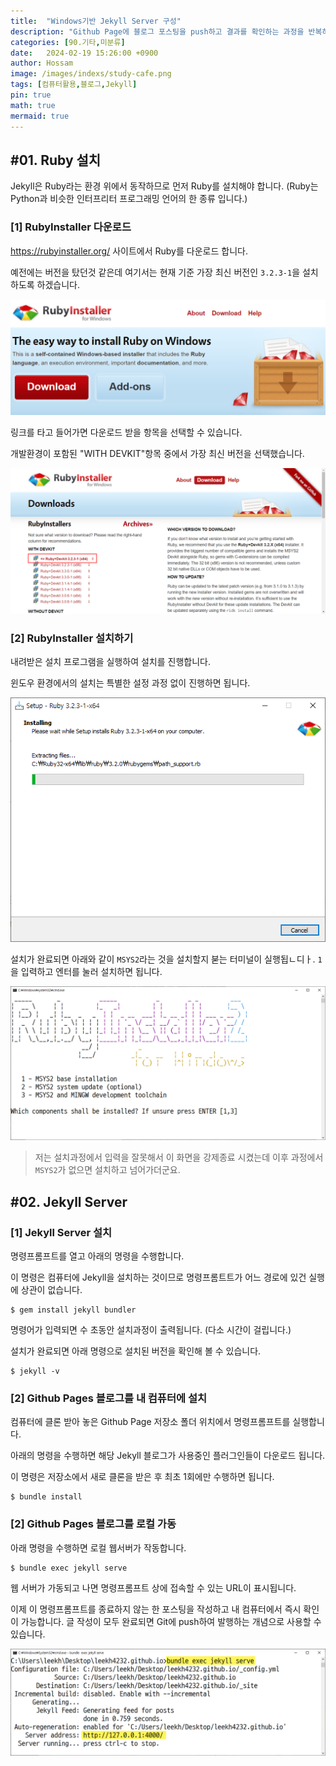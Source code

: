 ```yaml
---
title:  "Windows기반 Jekyll Server 구성"
description: "Github Page에 블로그 포스팅을 push하고 결과를 확인하는 과정을 반복하면 github에서 변환되는 시간이 매우 길게 느껴져서 불편합니다. 그래서 자신의 컴퓨터에서 Jekyll이 직접적으로 작동할 수 있도록 로컬 환경을 구성하고 글을 작성하는 동안은 내 컴퓨터에서 바로 확인한 후 최종적으로 완료되었을 경우에만 github에 push하는 것이 여러모로 편리합니다."
categories: [90.기타,미분류]
date:   2024-02-19 15:26:00 +0900
author: Hossam
image: /images/indexs/study-cafe.png
tags: [컴퓨터활용,블로그,Jekyll]
pin: true
math: true
mermaid: true
---
```


## #01. Ruby 설치

Jekyll은 Ruby라는 환경 위에서 동작하므로 먼저 Ruby를 설치해야 합니다. (Ruby는 Python과 비슷한 인터프리터 프로그래밍 언어의 한 종류 입니다.)

### [1] RubyInstaller 다운로드

https://rubyinstaller.org/ 사이트에서 Ruby를 다운로드 합니다.

예전에는 버전을 탔던것 같은데 여기서는 현재 기준 가장 최신 버전인 `3.2.3-1`을 설치하도록 하겠습니다.

![img](/images/2024/0219/ruby01.png)

링크를 타고 들어가면 다운로드 받을 항목을 선택할 수 있습니다.

개발환경이 포함된 "WITH DEVKIT"항목 중에서 가장 최신 버전을 선택했습니다.

![img](/images/2024/0219/ruby02.png)


### [2] RubyInstaller 설치하기

내려받은 설치 프로그램을 실행하여 설치를 진행합니다.

윈도우 환경에서의 설치는 특별한 설정 과정 없이 진행하면 됩니다.

![img](/images/2024/0219/ruby03.png)

설치가 완료되면 아래와 같이 `MSYS2`라는 것을 설치할지 붇는 터미널이 실행됩ㄴ디ㅏ. `1`을 입력하고 엔터를 눌러 설치하면 됩니다.

![img](/images/2024/0219/ruby04.png)


> 저는 설치과정에서 입력을 잘못해서 이 화면을 강제종료 시켰는데 이후 과정에서 `MSYS2`가 없으면 설치하고 넘어가더군요.


## #02. Jekyll Server

### [1] Jekyll Server 설치

명령프롬프트를 열고 아래의 명령을 수행합니다.

이 명령은 컴퓨터에 Jekyll을 설치하는 것이므로 명령프롬트트가 어느 경로에 있건 실행에 상관이 없습니다.

```shell
$ gem install jekyll bundler
```

명령어가 입력되면 수 초동안 설치과정이 출력됩니다. (다소 시간이 걸립니다.)

설치가 완료되면 아래 명령으로 설치된 버전을 확인해 볼 수 있습니다.

```shell
$ jekyll -v
```

### [2] Github Pages 블로그를 내 컴퓨터에 설치

컴퓨터에 클론 받아 놓은 Github Page 저장소 폴더 위치에서 명령프롬프트를 실행합니다.

아래의 명령을 수행하면 해당 Jekyll 블로그가 사용중인 플러그인들이 다운로드 됩니다.

이 명령은 저장소에서 새로 클론을 받은 후 최초 1회에만 수행하면 됩니다.

```shell
$ bundle install
```

### [2] Github Pages 블로그를 로컬 가동

아래 명령을 수행하면 로컬 웹서버가 작동합니다.

```shell
$ bundle exec jekyll serve
```

웹 서버가 가동되고 나면 명령프롬프트 상에 접속할 수 있는 URL이 표시됩니다.

이제 이 명령프롬프트를 종료하지 않는 한 포스팅을 작성하고 내 컴퓨터에서 즉시 확인이 가능합니다. 글 작성이 모두 완료되면 Git에 push하여 발행하는 개념으로 사용할 수 있습니다.

![img](/images/2024/0219/jekyll.png)